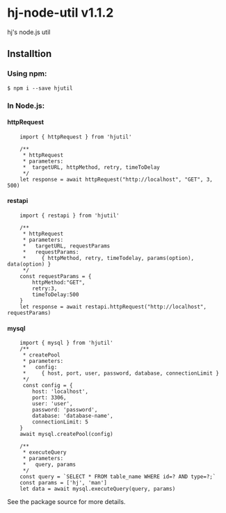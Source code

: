 # hj-node-util v1.1.2
hj's node.js util

## Installtion
### Using npm:

    $ npm i --save hjutil


### In Node.js:

#### httpRequest
```
    import { httpRequest } from 'hjutil'

    /**
     * httpRequest
     * parameters:
     *  targetURL, httpMethod, retry, timeToDelay
     */
    let response = await httpRequest("http://localhost", "GET", 3, 500)
```

#### restapi
```
    import { restapi } from 'hjutil'

    /**
     * httpRequest
     * parameters:
     *   targetURL, requestParams
     *   requestParams:
     *     { httpMethod, retry, timeTodelay, params(option), data(option) }
     */
    const requestParams = {
        httpMethod:"GET",
        retry:3,
        timeToDelay:500
    }
    let response = await restapi.httpRequest("http://localhost", requestParams)
```

#### mysql
```
    import { mysql } from 'hjutil'
    /**
     * createPool
     * parameters:
     *   config:
     *     { host, port, user, password, database, connectionLimit }
     */
     const config = {
        host: 'localhost',
        port: 3306,
        user: 'user',
        password: 'password',
        database: 'database-name',
        connectionLimit: 5
    }
    await mysql.createPool(config)

    /**
     * executeQuery
     * parameters:
     *   query, params
     */
    const query = `SELECT * FROM table_name WHERE id=? AND type=?;`
    const params = ['hj', 'man']
    let data = await mysql.executeQuery(query, params)
```

See the package source for more details.
